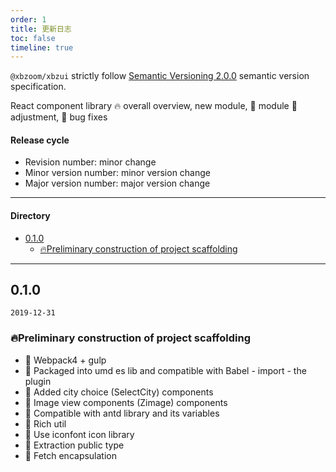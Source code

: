 ```yaml
---
order: 1
title: 更新日志
toc: false
timeline: true
---
```


`@xbzoom/xbzui` strictly follow [Semantic Versioning 2.0.0](http://semver.org/lang/zh-CN/) semantic version specification.

React component library 🔥 overall overview, new module, 💄 module 🌟 adjustment, 🐞 bug fixes

#### Release cycle

* Revision number: minor change
* Minor version number: minor version change
* Major version number: major version change

---

#### Directory
- [0.1.0](#010)
  - [🔥Preliminary construction of project scaffolding](#%f0%9f%94%a5preliminary-construction-of-project-scaffolding)

---

## 0.1.0

`2019-12-31`

### 🔥Preliminary construction of project scaffolding

- 🌟 Webpack4 + gulp
- 🌟 Packaged into umd es lib and compatible with Babel - import - the plugin
- 🌟 Added city choice (SelectCity) components
- 🌟 Image view components (Zimage) components
- 🌟 Compatible with antd library and its variables
- 🌟 Rich util
- 🌟 Use iconfont icon library
- 🌟 Extraction public type
- 🌟 Fetch encapsulation